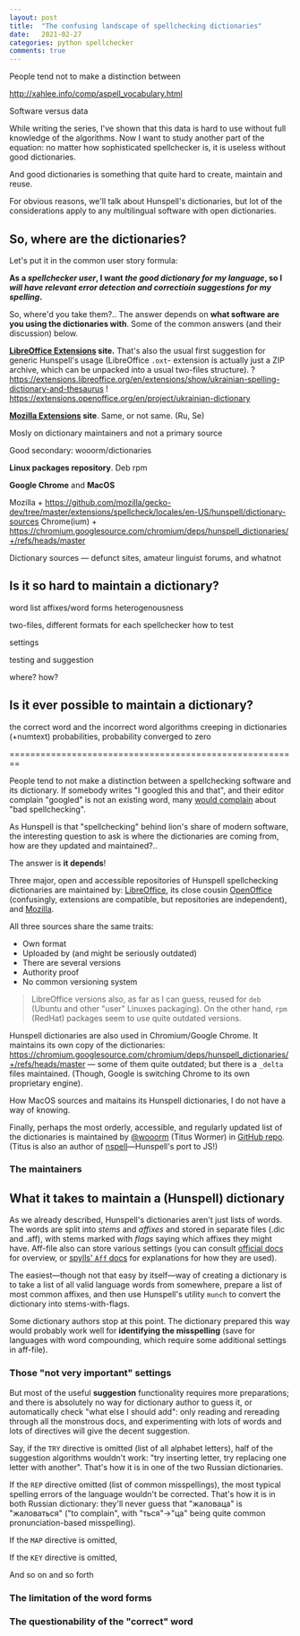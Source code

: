 ```yaml
---
layout: post
title:  "The confusing landscape of spellchecking dictionaries"
date:   2021-02-27
categories: python spellchecker
comments: true
---
```


People tend not to make a distinction between

http://xahlee.info/comp/aspell_vocabulary.html

Software versus data

While writing the series, I've shown that this data is hard to use without full knowledge of the algorithms. Now I want to study another part of the equation: no matter how sophisticated spellchecker is, it is useless without good dictionaries.

And good dictionaries is something that quite hard to create, maintain and reuse.

For obvious reasons, we'll talk about Hunspell's dictionaries, but lot of the considerations apply to any multilingual software with open dictionaries.

## So, where are the dictionaries?

Let's put it in the common user story formula:

**As a _spellchecker user_, I want _the good dictionary for my language_, so I _will have relevant error detection and correctioin suggestions for my spelling_.**

So, where'd you take them?.. The answer depends on **what software are you using the dictionaries with**. Some of the common answers (and their discussion) below.

**[LibreOffice Extensions](https://extensions.libreoffice.org/?Tags%5B0%5D=50) site.** That's also the usual first suggestion for generic Hunspell's usage (LibreOffice `.oxt`- extension is actually just a ZIP archive, which can be unpacked into a usual two-files structure).
  ? https://extensions.libreoffice.org/en/extensions/show/ukrainian-spelling-dictionary-and-thesaurus
  ! https://extensions.openoffice.org/en/project/ukrainian-dictionary

**[Mozilla Extensions](https://addons.mozilla.org/en-US/firefox/language-tools/) site**. Same, or not same. (Ru, Se)

Mosly on dictionary maintainers and not a primary source

Good secondary: wooorm/dictionaries


**Linux packages repository**. Deb rpm


**Google Chrome** and **MacOS**

Mozilla + https://github.com/mozilla/gecko-dev/tree/master/extensions/spellcheck/locales/en-US/hunspell/dictionary-sources
Chrome(ium) + https://chromium.googlesource.com/chromium/deps/hunspell_dictionaries/+/refs/heads/master

Dictionary sources — defunct sites, amateur linguist forums, and whatnot

## Is it so hard to maintain a dictionary?



word list
affixes/word forms
  heterogenousness

two-files, different formats for each spellchecker
how to test

settings

testing and suggestion

where?
how?

## Is it ever possible to maintain a dictionary?

the correct word and the incorrect word
algorithms creeping in dictionaries
(+numtext)
probabilities, probability converged to zero


========================================================

People tend to not make a distinction between a spellchecking software and its dictionary. If somebody writes "I googled this and that", and their editor complain "googled" is not an existing word, many [would complain](http://xahlee.info/comp/aspell_vocabulary.html) about "bad spellchecking".

As Hunspell is that "spellchecking" behind lion's share of modern software, the interesting question to ask is where the dictionaries are coming from, how are they updated and maintained?..

The answer is **it depends**!

Three major, open and accessible repositories of Hunspell spellchecking dictionaries are maintained by: [LibreOffice](https://extensions.libreoffice.org/?Tags%5B0%5D=50), its close cousin [OpenOffice](https://extensions.openoffice.org/en/search?f%5B0%5D=field_project_tags%3A157) (confusingly, extensions are compatible, but repositories are independent), and [Mozilla](https://addons.mozilla.org/en-US/firefox/language-tools/).

All three sources share the same traits:
* Own format
* Uploaded by (and might be seriously outdated)
* There are several versions
* Authority proof
* No common versioning system

> LibreOffice versions also, as far as I can guess, reused for `deb` (Ubuntu and other "user" Linuxes packaging). On the other hand, `rpm` (RedHat) packages seem to use quite outdated versions.

Hunspell dictionaries are also used in Chromium/Google Chrome. It maintains its own copy of the dictionaries: https://chromium.googlesource.com/chromium/deps/hunspell_dictionaries/+/refs/heads/master — some of them quite outdated; but there is a `_delta` files maintained. (Though, Google is switching Chrome to its own proprietary engine).

How MacOS sources and maitains its Hunspell dictionaries, I do not have a way of knowing.

Finally, perhaps the most orderly, accessible, and regularly updated list of the dictionaries is maintained by [@wooorm](https://twitter.com/wooorm) (Titus Wormer) in [GitHub repo](https://github.com/wooorm/dictionaries). (Titus is also an author of [nspell](https://github.com/wooorm/nspell)—Hunspell's port to JS!)

### The maintainers

## What it takes to maintain a (Hunspell) dictionary

As we already described, Hunspell's dictionaries aren't just lists of words. The words are split into _stems_ and _affixes_ and stored in separate files (.dic and .aff), with stems marked with _flags_ saying which affixes they might have. Aff-file also can store various settings (you can consult [official docs]() for overview, or [spylls' `Aff` docs](https://spylls.readthedocs.io/en/latest/hunspell/data_aff.html#aff) for explanations for how they are used).

The easiest—though not that easy by itself—way of creating a dictionary is to take a list of all valid language words from somewhere, prepare a list of most common affixes, and then use Hunspell's utility `munch` to convert the dictionary into stems-with-flags.

Some dictionary authors stop at this point. The dictionary prepared this way would probably work well for **identifying the misspelling** (save for languages with word compounding, which require some additional settings in aff-file).

### Those "not very important" settings

But most of the useful **suggestion** functionality requires more preparations; and there is absolutely no way for dictionary author to guess it, or automatically check "what else I should add": only reading and rereading through all the monstrous docs, and experimenting with lots of words and lots of directives will give the decent suggestion.

Say, if the `TRY` directive is omitted (list of all alphabet letters), half of the suggestion algorithms wouldn't work: "try inserting letter, try replacing one letter with another". That's how it is in one of the two Russian dictionaries.

If the `REP` directive omitted (list of common misspellings), the most typical spelling errors of the language wouldn't be corrected. That's how it is in both Russian dictionary: they'll never guess that "жаловаца" is "жаловаться" ("to complain", with "ться"→"ца" being quite common pronunciation-based misspelling).

If the `MAP` directive is omitted,

If the `KEY` directive is omitted,

And so on and so forth

### The limitation of the word forms




### The questionability of the "correct" word

